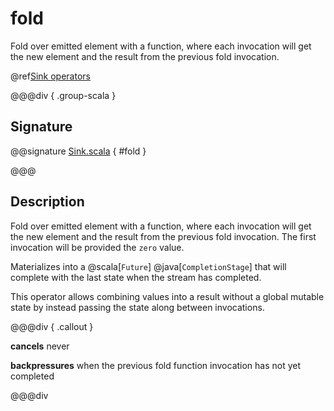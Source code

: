 # fold

Fold over emitted element with a function, where each invocation will get the new element and the result from the previous fold invocation.

@ref[Sink operators](../index.md#sink-operators)

@@@div { .group-scala }

## Signature

@@signature [Sink.scala](/akka-stream/src/main/scala/akka/stream/scaladsl/Sink.scala) { #fold }

@@@

## Description

Fold over emitted element with a function, where each invocation will get the new element and the result from the
previous fold invocation. The first invocation will be provided the `zero` value.

Materializes into a @scala[`Future`] @java[`CompletionStage`] that will complete with the last state when the stream has completed.

This operator allows combining values into a result without a global mutable state by instead passing the state along
between invocations.

@@@div { .callout }

**cancels** never

**backpressures** when the previous fold function invocation has not yet completed

@@@div

